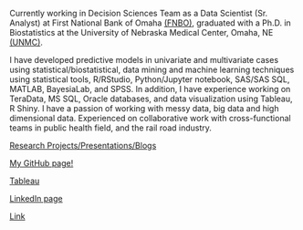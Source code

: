 Currently working in Decision Sciences Team as a Data Scientist (Sr. Analyst) at First National Bank of Omaha [(FNBO)](https://www.fnbo.com/), graduated with a Ph.D. in Biostatistics at the University of Nebraska Medical Center, Omaha, NE [(UNMC)](https://www.unmc.edu/publichealth/departments/biostatistics/). 

I have developed predictive models in univariate and multivariate cases using statistical/biostatistical, data mining and machine learning techniques using statistical tools, R/RStudio, Python/Jupyter notebook, SAS/SAS SQL, MATLAB, BayesiaLab, and SPSS. In addition, I have experience working on TeraData, MS SQL, Oracle databases, and data visualization using Tableau, R Shiny.  I have a passion of working with messy data, big data and high dimensional data. Experienced on collaborative work with cross-functional teams in public health field, and the rail road industry.  

[Research Projects/Presentations/Blogs](https://niroshar.github.io/My-Profile/links/Professional.html)

[My GitHub page!](https://github.com/niroshar?tab=repositories)

[Tableau](https://public.tableau.com/profile/nirosha.p.rathnayake#!/)

[LinkedIn page](https://www.linkedin.com/in/nirosha-rathnayake-89501385/)

[Link](https://niroshar.github.io/My-Profile/)




